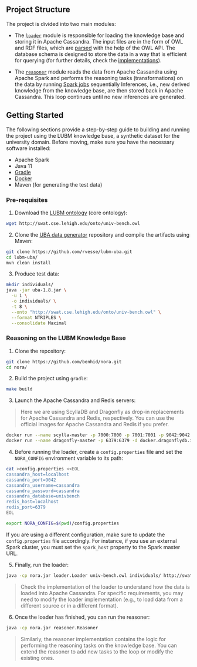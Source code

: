 ## Project Structure

The project is divided into two main modules:

* The [`loader`](/src/main/java/loader) module is responsible for loading the knowledge base and storing it in Apache Cassandra. The input files are in the form of OWL and RDF files, which are [parsed](/src/main/java/loader/impl) with the help of the OWL API. The database schema is designed to store the data in a way that is efficient for querying (for further details, check the [implementations](/src/main/java/table/impl/)).

* The [`reasoner`](/src/main/java/reasoner) module reads the data from Apache Cassandra using Apache Spark and performs the reasoning tasks (transformations) on the data by running [Spark jobs](/src/main/java/reasoner/impl) sequentially Inferences, i.e., new derived knowledge from the knowledge base, are then stored back in Apache Cassandra. This loop continues until no new inferences are generated.

## Getting Started

The following sections provide a step-by-step guide to building and running the project using the LUBM knowledge base, a synthetic dataset for the university domain. Before moving, make sure you have the necessary software installed:

* Apache Spark
* Java 11
* [Gradle](https://gradle.org/install/)
* [Docker](https://docs.docker.com/get-docker/)
* Maven (for generating the test data)

### Pre-requisites

1. Download the [LUBM ontology](https://swat.cse.lehigh.edu/projects/lubm/) (core ontology):

```bash
wget http://swat.cse.lehigh.edu/onto/univ-bench.owl
```

2. Clone the [UBA data generator](https://github.com/rvesse/lubm-uba) repository and compile the artifacts using Maven:

```bash
git clone https://github.com/rvesse/lubm-uba.git
cd lubm-uba/
mvn clean install
```

3. Produce test data:

```bash
mkdir individuals/
java -jar uba-1.8.jar \
  -u 1 \
  -o individuals/ \
  -t 8 \
  --onto "http://swat.cse.lehigh.edu/onto/univ-bench.owl" \
  --format NTRIPLES \
  --consolidate Maximal
```

### Reasoning on the LUBM Knowledge Base

1. Clone the repository:

```bash
git clone https://github.com/benhid/nora.git
cd nora/
```

2. Build the project using `gradle`:

```bash
make build
```

3. Launch the Apache Cassandra and Redis servers:

> Here we are using ScyllaDB and Dragonfly as drop-in replacements for Apache Cassandra and Redis, respectively. You can use the official images for Apache Cassandra and Redis if you prefer.

```bash
docker run --name scylla-master -p 7000:7000 -p 7001:7001 -p 9042:9042 -p 9160:9160 -p 10000 -d scylladb/scylla
docker run --name dragonfly-master -p 6379:6379 -d docker.dragonflydb.io/dragonflydb/dragonfly
```

4. Before running the loader, create a `config.properties` file and set the `NORA_CONFIG` environment variable to its path:

```bash
cat >config.properties <<EOL
cassandra_host=localhost
cassandra_port=9042
cassandra_username=cassandra
cassandra_password=cassandra
cassandra_database=univbench
redis_host=localhost
redis_port=6379
EOL

export NORA_CONFIG=$(pwd)/config.properties
```

If you are using a different configuration, make sure to update the `config.properties` file accordingly. For instance, if you use an external Spark cluster, you must set the `spark_host` property to the Spark master URL.

5. Finally, run the loader:

```bash
java -cp nora.jar loader.Loader univ-bench.owl individuals/ http://swat.cse.lehigh.edu/onto/univ-bench.owl
```

> Check the implementation of the loader to understand how the data is loaded into Apache Cassandra. For specific requirements, you may need to modify the loader implementation (e.g., to load data from a different source or in a different format).

6. Once the loader has finished, you can run the reasoner:

```bash
java -cp nora.jar reasoner.Reasoner
```

> Similarly, the reasoner implementation contains the logic for performing the reasoning tasks on the knowledge base. You can extend the reasoner to add new tasks to the loop or modify the existing ones.

